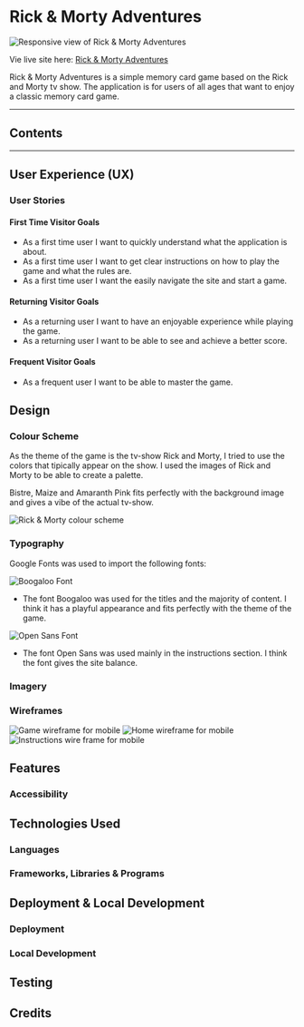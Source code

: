 # Rick & Morty Adventures

![Responsive view of Rick & Morty Adventures](docs/am-i-responsive.png)

Vie live site here: [Rick & Morty Adventures](https://sorinpan.github.io/rick_morty-adventures/)

Rick & Morty Adventures is a simple memory card game based on the Rick and Morty tv show. The application is for users of all ages that want to enjoy a classic memory card game.

---

## Contents

---

## User Experience (UX)

### User Stories

#### First Time Visitor Goals

* As a first time user I want to quickly understand what the application is about.
* As a first time user I want to get clear instructions on how to play the game and what the rules are.
* As a first time user I want the easily navigate the site and start a game.

#### Returning Visitor Goals

* As a returning user I want to have an enjoyable experience while playing the game.
* As a returning user I want to be able to see and achieve a better score.

#### Frequent Visitor Goals

* As a frequent user I want to be able to master the game.

## Design

### Colour Scheme

As the theme of the game is the tv-show Rick and Morty, I tried to use the colors that tipically appear on the show. I used the images of Rick and Morty to be able to create a palette. 

Bistre, Maize and Amaranth Pink fits perfectly with the background image and gives a vibe of the actual tv-show.

![Rick & Morty colour scheme](docs/colour-scheme.png)

### Typography

Google Fonts was used to import the following fonts:

![Boogaloo Font](docs/font-boogaloo.png)

* The font Boogaloo was used for the titles and the majority of content. I think it has a playful appearance and fits perfectly with the theme of the game.

![Open Sans Font](docs/font-open-sans.png)

* The font Open Sans was used mainly in the instructions section. I think the font gives the site balance.

### Imagery

### Wireframes

![Game wireframe for mobile](docs/wireframes/game-wireframe.png)
![Home wireframe for mobile](docs/wireframes/home-wireframe.png)
![Instructions wire frame for mobile](docs/wireframes/instructions-wireframe.png)

## Features

### Accessibility

## Technologies Used

### Languages

### Frameworks, Libraries & Programs

## Deployment & Local Development

### Deployment

### Local Development

## Testing

## Credits

